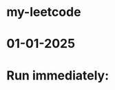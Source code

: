 # my-leetcode

# 01-01-2025

# Run immediately:

<!-- node --experimental-strip-types 22-generate-parethensis.ts -->
